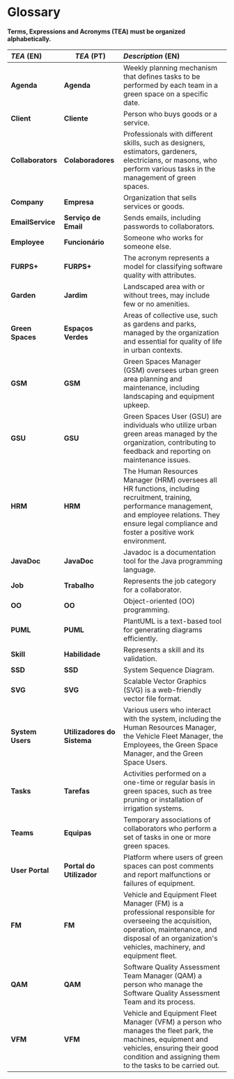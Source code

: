 # Glossary

**Terms, Expressions and Acronyms (TEA) must be organized alphabetically.**

| **_TEA_** (EN)                     | **_TEA_** (PT)                               | **_Description_** (EN)                                                                                                                                                                                             |                                       
|:-----------------------------------|----------------------------------------------|:-------------------------------------------------------------------------------------------------------------------------------------------------------------------------------------------------------------------|
| **Agenda**                         | **Agenda**                                   | Weekly planning mechanism that defines tasks to be performed by each team in a green space on a specific date.                                                                                                     |
| **Client**                         | **Cliente**                                  | Person who buys goods or a service.                                                                                                                                                                                |
| **Collaborators**                  | **Colaboradores**                            | Professionals with different skills, such as designers, estimators, gardeners, electricians, or masons, who perform various tasks in the management of green spaces.                                               |
| **Company**                        | **Empresa**                                  | Organization that sells services or goods.                                                                                                                                                                         |
| **EmailService**                   | **Serviço de Email**                         | Sends emails, including passwords to collaborators.                                                                                                                                                                                                                                                                                    |
| **Employee**                       | **Funcionário**                              | Someone who works for someone else.                                                                                                                                                                                |
| **FURPS+**                         | **FURPS+**                                   | The acronym represents a model for classifying software quality with attributes.                                                                                                                                   |
| **Garden**                         | **Jardim**                                   | Landscaped area with or without trees, may include few or no amenities.                                                                                                                                            |
| **Green Spaces**                   | **Espaços Verdes**                           | Areas of collective use, such as gardens and parks, managed by the organization and essential for quality of life in urban contexts.                                                                               |
| **GSM**                            | **GSM**                                      | Green Spaces Manager (GSM) oversees urban green area planning and maintenance, including landscaping and equipment upkeep.                                                                                         |
| **GSU**                            | **GSU**                                      | Green Spaces User (GSU) are individuals who utilize urban green areas managed by the organization, contributing to feedback and reporting on maintenance issues.                                                   |
| **HRM**                            | **HRM**                                      | The Human Resources Manager (HRM) oversees all HR functions, including recruitment, training, performance management, and employee relations. They ensure legal compliance and foster a positive work environment. |
| **JavaDoc**                        | **JavaDoc**                                  | Javadoc is a documentation tool for the Java programming language.                                                                                                                                                 |
| **Job**                            | **Trabalho**                                 | Represents the job category for a collaborator.                                                                                                                                                                                                                                                                                    |
| **OO**                             | **OO**                                       | Object-oriented (OO) programming.                                                                                                                                                                                  |
| **PUML**                           | **PUML**                                     | PlantUML is a text-based tool for generating diagrams efficiently.                                                                                                                                                 |
| **Skill**                          | **Habilidade**                               | Represents a skill and its validation.                                                                                                                                                                                                                                                                                                                                       |
| **SSD**                            | **SSD**                                      | System Sequence Diagram.                                                                                                                                                                                           |
| **SVG**                            | **SVG**                                      | Scalable Vector Graphics (SVG) is a web-friendly vector file format.                                                                                                                                               |
| **System Users**                   | **Utilizadores do Sistema**                  | Various users who interact with the system, including the Human Resources Manager, the Vehicle Fleet Manager, the Employees, the Green Space Manager, and the Green Space Users.                                   |
| **Tasks**                          | **Tarefas**                                  | Activities performed on a one-time or regular basis in green spaces, such as tree pruning or installation of irrigation systems.                                                                                   |
| **Teams**                          | **Equipas**                                  | Temporary associations of collaborators who perform a set of tasks in one or more green spaces.                                                                                                                    |
| **User Portal**                    | **Portal do Utilizador**                     | Platform where users of green spaces can post comments and report malfunctions or failures of equipment.                                                                                                           |
| **FM**                             | **FM**                                       | Vehicle and Equipment Fleet Manager (FM) is a professional responsible for overseeing the acquisition, operation, maintenance, and disposal of an organization's vehicles, machinery, and equipment fleet.         |
| **QAM**                            | **QAM**                                      | Software Quality Assessment Team Manager (QAM) a person who manage the Software Quality Assessment Team and its process.                                                                                           |
| **VFM**                            | **VFM**                                      | Vehicle and Equipment Fleet Manager (VFM) a person who manages the fleet park, the machines, equipment and vehicles, ensuring their good condition and assigning them to the tasks to be carried out.              |








